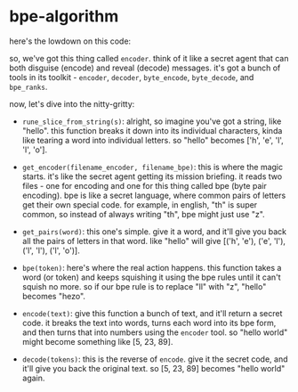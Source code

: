 # bpe-algorithm

here's the lowdown on this code:

so, we've got this thing called `encoder`. think of it like a secret agent that can both disguise (encode) and reveal (decode) messages. it's got a bunch of tools in its toolkit - `encoder`, `decoder`, `byte_encode`, `byte_decode`, and `bpe_ranks`. 

now, let's dive into the nitty-gritty:

- `rune_slice_from_string(s)`: alright, so imagine you've got a string, like "hello". this function breaks it down into its individual characters, kinda like tearing a word into individual letters. so "hello" becomes ['h', 'e', 'l', 'l', 'o'].

- `get_encoder(filename_encoder, filename_bpe)`: this is where the magic starts. it's like the secret agent getting its mission briefing. it reads two files - one for encoding and one for this thing called bpe (byte pair encoding). bpe is like a secret language, where common pairs of letters get their own special code. for example, in english, "th" is super common, so instead of always writing "th", bpe might just use "z". 

- `get_pairs(word)`: this one's simple. give it a word, and it'll give you back all the pairs of letters in that word. like "hello" will give [('h', 'e'), ('e', 'l'), ('l', 'l'), ('l', 'o')].

- `bpe(token)`: here's where the real action happens. this function takes a word (or token) and keeps squishing it using the bpe rules until it can't squish no more. so if our bpe rule is to replace "ll" with "z", "hello" becomes "hezo".

- `encode(text)`: give this function a bunch of text, and it'll return a secret code. it breaks the text into words, turns each word into its bpe form, and then turns that into numbers using the `encoder` tool. so "hello world" might become something like [5, 23, 89].

- `decode(tokens)`: this is the reverse of `encode`. give it the secret code, and it'll give you back the original text. so [5, 23, 89] becomes "hello world" again.
